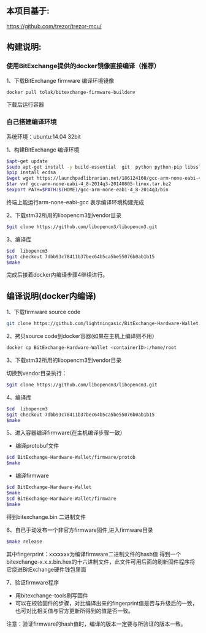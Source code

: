 ## 本项目基于:
https://github.com/trezor/trezor-mcu/

## 构建说明: 

### 使用BitExchange提供的docker镜像直接编译（推荐）
1、下载BitExchange firmware 编译环境镜像

```sh
docker pull tolak/bitexchange-firmware-buildenv
```

下载后运行容器

### 自己搭建编译环境
系统环境：ubuntu:14.04 32bit

1、构建BitExchange 编译环境

```sh
$apt-get update
$sudo apt-get install -y build-essential  git  python python-pip libssl-dev
$pip install ecdsa
$wget wget https://launchpadlibrarian.net/186124160/gcc-arm-none-eabi-4_8-2014q3-20140805-linux.tar.bz2 
$tar vxf gcc-arm-none-eabi-4_8-2014q3-20140805-linux.tar.bz2
$export PATH=$PATH:$(HOME)/gcc-arm-none-eabi-4_8-2014q3/bin
```

终端上能运行arm-none-eabi-gcc 表示编译环境构建完成

2、下载stm32所用的libopencm3到vendor目录

```sh
$git clone https://github.com/libopencm3/libopencm3.git
```

3、编译库

```sh
$cd  libopencm3
$git checkout 7dbb93c78411b37bec64b5ca5be55076b0ab1b15
$make
```
完成后接着docker内编译步骤4继续进行。


## 编译说明(docker内编译)
1、下载firmware source code

```sh
git clone https://github.com/lightningasic/BitExchange-Hardware-Wallet.git
```

2、拷贝source code到docker容器(如果在主机上编译则不用）

```sh
docker cp BitExchange-Hardware-Wallet <containerID>:/home/root
```
3、下载stm32所用的libopencm3到vendor目录

切换到vendor目录执行：
```sh
$git clone https://github.com/libopencm3/libopencm3.git
```

4、编译库

```sh
$cd  libopencm3
$git checkout 7dbb93c78411b37bec64b5ca5be55076b0ab1b15
$make
```

5、进入容器编译firmware(在主机编译步骤一致）

- 编译protobuf文件
```sh
$cd BitExchange-Hardware-Wallet/firmware/protob
$make
```

- 编译firmware
```sh
$cd BitExchange-Hardware-Wallet
$make
$cd BitExchange-Hardware-Wallet/firmware
$make
```

得到bitexchange.bin 二进制文件

6、自已手动发布一个非官方firmware固件,进入firmware目录

```sh
$make release
```

其中fingerprint：xxxxxxx为编译firmware二进制文件的hash值
得到一个bitexchange-x.x.x.bin.hex的十六进制文件，此文件可用后面的刷新固件程序将它烧进BitExchange硬件钱包里面

7、验证firmware程序
- 用bitexchange-tools刷写固件
- 可以在校验固件的步骤，对比编译出来的fingerprint值是否与升级后的一致，也可对比相关值与官方更新所得到的值是否一致。

注意：验证firmware的hash值时，编译的版本一定要与所验证的版本一致。
